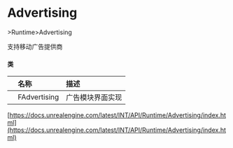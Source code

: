 # Advertising

&gt;Runtime&gt;Advertising

支持移动广告提供商

#### 类

|  | 名称 | 描述 |
| :--- | :--- | :--- |
|  | FAdvertising | 广告模块界面实现 |

[https://docs.unrealengine.com/latest/INT/API/Runtime/Advertising/index.html](https://docs.unrealengine.com/latest/INT/API/Runtime/Advertising/index.html)

